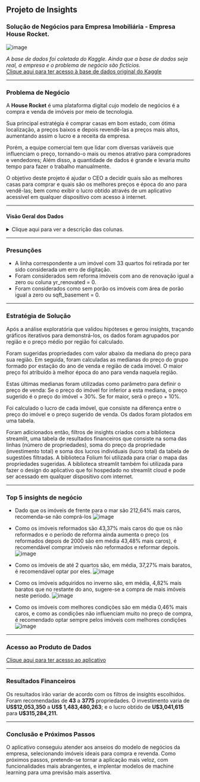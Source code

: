 ## Projeto de Insights 

### Solução de Negócios para Empresa Imobiliária - Empresa House Rocket.  

![image](image/logo.jpg)

*A base de dados foi coletada do Kaggle. Ainda que a base de dados seja real, a empresa e o problema de negócio são fictícios.*  
 [Clique aqui para ter acesso à base de dados original do Kaggle](https://www.kaggle.com/datasets/harlfoxem/housesalesprediction) 


------------------
### Problema de Negócio

A **House Rocket** é uma plataforma digital cujo modelo de negócios é a compra e venda de imóveis por meio de tecnologia.

Sua principal estratégia é comprar casas em bom estado, com ótima localização, a preços baixos e depois revendê-las a preços mais altos, aumentando assim o lucro e a receita da empresa.

Porém, a equipe comercial tem que lidar com diversas variáveis que influenciam o preço, tornando-o mais ou menos atrativo para compradores e vendedores; Além disso, a quantidade de dados é grande e levaria muito tempo para fazer o trabalho manualmente.

O objetivo deste projeto é ajudar o CEO a decidir quais são as melhores casas para comprar e quais são os melhores preços e época do ano para vendê-las; bem como exibir o lucro obtido através de um aplicativo acessível em qualquer dispositivo com acesso à internet. 
 
--------------------------
#### Visão Geral dos Dados 
<details>
  <summary>Clique aqui para ver a descrição das colunas.</summary>
  
|Atributo 	                        |Definição |
| :---                            |     :---          |
|id 	                            | ID exclusivo de cada propriedade no banco de dados |
|date 	                          | Data de venda do imóvel|
|price 	                          | Preço de venda do imóvel|
|bathroms 	                      | Número de banheiros. Onde 0,5 representa um quarto com banheiro, mas sem chuveiro; 0,75 representa um banheiro que contém pia, vaso sanitário, chuveiro ou banheira. Um banheiro completo tem tradicionalmente uma pia, uma privada, um chuveiro e uma banheira
|sqft_living                      |	Metragem quadrada (em pés) do espaço interior do imóvel |
|sqft_lot                         |	Metragem quadrada do espaço de terra|
|floors                           |	Número de andares do imóvel|
|waterfront                       |	Coluna que representa se o imóvel tem ou não vista mar/lago. 0 representa sem vista para a água e 1 representa vista para a água |
|view                             |	Índice de 0 a 4 de quão boa é a vista do imóvel. 0 é a pior vista e 4 é a melhor vista|
|condition                        |	Índice de 1 a 5 na condição (usado) do imóvel. 1 é a pior condição e 5 é a melhor |
|grade                            |	Índice de 1 a 13 na condição de construção e projeto do imóvel. 1 é a pior nota e 13 é a melhor nota |
|sqft_above                       |	Metragem quadrada (em pés) do espaço interior do imóvel acima do nível do solo|
|sqft_basement                    |	Metragem quadrada (em pés) do espaço interno da propriedade abaixo do nível do solo (porão).|
|yr_built 	                      | Ano em que o imóvel foi construído|
|yr_renovated 	                  | Ano da última reforma do imóvel|
|zipcode                          |	Código postal da propriedade|
|lat                              |	Ponto de latitude da propriedade|
|long                             |	Ponto de longitude da propriedade|
|sqft_living15                    |	Metragem quadrada (em pés) do espaço interior para os 15 vizinhos mais próximos|
|sqft_lot15                       |	A metragem quadrada (em pés) do terreno (lotes vazios) dos 15 vizinhos mais próximos | 
</details>

--------------------------

### Presunções


* A linha correspondente a um imóvel com 33 quartos foi retirada por ter sido considerada um erro de digitação.
* Foram considerados sem reforma imóveis com ano de renovação igual a zero ou coluna yr_renovated = 0.
* Foram considerados como sem porão os imóveis com área de porão igual a zero ou sqft_basement = 0.

--------------------------

### Estratégia de Solução

Após a análise exploratória que validou hipóteses e gerou insights, traçando gráficos iterativos para demonstrá-los, os dados foram agrupados por região e o preço médio por região foi calculado. 

Foram sugeridas propriedades com valor abaixo da mediana do preço para sua região. Em seguida, foram calculadas as medianas do preço do grupo formado por estação do ano de venda e região de cada imóvel. O maior preço foi atribuído à melhor época do ano para venda naquela região.

Estas últimas medianas foram utilizadas como parâmetro para definir o preço de venda: Se o preço do imóvel for inferior a esta mediana, o preço sugerido é o preço do imóvel + 30%. Se for maior, será o preço + 10%. 

Foi calculado o lucro de cada imóvel, que consiste na diferença entre o preço do imóvel e o preço sugerido de venda. Os dados foram plotados em uma tabela.

Foram adicionados então, filtros de insights criados com a biblioteca streamlit, uma tabela de resultados financeiros que consiste na soma das linhas (número de propriedades), soma do preço da propriedade (investimento total) e soma dos lucros individuais (lucro total) da tabela de sugestões filtradas. A biblioteca Folium foi utilizada para criar o mapa das propriedades sugeridas. A biblioteca streamlit também foi utilizada para fazer o design do aplicativo que foi hospedado no streamlit cloud e pode ser acessado em qualquer dispositivo com internet. 

--------------------------

### Top 5 insights de negócio

* Dado que os imóveis de frente para o mar são 212,64% mais caros, recomenda-se não comprá-los 
![image](image/h1.jpg)

* Como os imóveis reformados são 43,37% mais caros do que os não reformados e o período de reforma ainda aumenta o preço (os reformados depois de 2000 são em média 43,48% mais caros), é recomendável comprar imóveis não reformados e reformar depois.
![image](image/h2.jpg)

* Como os imóveis de até 2 quartos são, em média, 37,27% mais baratos, é recomendável optar por eles.
![image](image/h3.jpg)

* Como os imóveis adquiridos no inverno são, em média, 4,82% mais baratos que no restante do ano, sugere-se a compra de mais imóveis neste período.
![image](image/h4.jpg)

* Como os imóveis com melhores condições são em média 0,46% mais caros, e como as condições não influenciam muito no preço de compra, é recomendado optar sempre pelos imóveis com melhores condições
![image](image/h5.jpg)
--------------------------

### Acesso ao Produto de Dados 

 [Clique aqui para ter acesso ao aplicativo](https://dsdefreitas-house-rocket-insights-insights-project-app-nrslnt.streamlit.app/)  

 --------------------------

### Resultados Financeiros

Os resultados irão variar de acordo com os filtros de insights escolhidos. Foram recomendadas de **43** a **3775** propriedades. O investimento varia de **US\$12,053,350** a **US\$ 1,483,480,263**; e o lucro obtido de **U\$3,041,615** para **U\$315,284,211.**
 
--------------------------

### Conclusão e Próximos Passos

O aplicativo conseguiu atender aos anseios do modelo de negócios da empresa, selecionando imóveis ideais para compra e revenda. Como próximos passos, pretende-se tornar a aplicação mais veloz, com funcionalidades mais abrangentes, e implentar modelos de machine learning para uma previsão mais assertiva.




